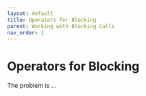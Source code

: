 ```yaml
---
layout: default
title: Operators for Blocking
parent: Working with Blocking Calls
nav_order: 1
---
```


# Operators for Blocking
The problem is ...